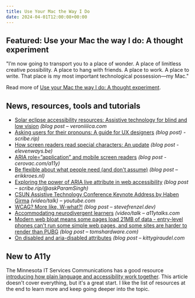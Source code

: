 ```yaml
---
title: Use Your Mac the Way I Do
date: 2024-04-01T12:00:08+00:00
---
```


## Featured: Use your Mac the way I do: A thought experiment

"I’m now going to transport you to a place of wonder. A place of limitless creative possibility. A place to hang with friends. A place to work. A place to write. That place is my most important technological possession—my Mac."

Read more of [Use your Mac the way I do: A thought experiment](https://blakewatson.com/journal/use-your-mac-the-way-i-do-a-thought-experiment/).

## News, resources, tools and tutorials

- [Solar eclipse accessibility resources: Assistive technology for blind and low vision](https://veroniiiica.com/solar-eclipse-accessibility/) *(blog post – veroniiiica.com*
- [Asking users for their pronouns: A guide for UX designers](https://scribe.rip/asking-users-for-their-pronouns-a-guide-for-ux-designers-4f31736ae808) *(blog post) - scribe.rip)*
- [How screen readers read special characters: An update](https://elevenways.be/en/articles/screenreaders-special-characters) *(blog post - elevenways.be)*
- [ARIA role=”application” and mobile screen readers](https://cerovac.com/a11y/2024/03/aria-roleapplication-and-mobile-screen-readers/) *(blog post - cerovac.com/a11y)*
- [Be flexible about what people need (and don't assume)](https://www.erikkroes.nl/blog/be-flexible-about-what-people-need-and-dont-assume/) *(blog post – erikkroes.nl)*
- [Exploring the power of ARIA live attribute in web accessibility](https://scribe.rip/@askParamSingh/exploring-the-power-of-aria-live-attribute-in-web-accessibility-f80e6d110ed4) *(blog post – scribe.rip/@askParamSingh)*
- [CSUN Assistive Technology Conference Keynote Address by Haben Girma](https://www.youtube.com/live/WW7erYVOej4?feature=shared&t=2044) *(video/talk) – youtube.com*
- [WCAG? More like, W-what?!](https://stevefrenzel.dev/posts/wcag-more-like-what/) *(blog post – stevefrenzel.dev)*
- [Accommodating neurodivergent learners](https://a11ytalks.com/posts/2024-MAR/) *(video/talk – a11ytalks.com*
- [Modern web bloat means some pages load 21MB of data - entry-level phones can't run some simple web pages, and some sites are harder to render than PUBG](https://www.tomshardware.com/tech-industry/modern-web-bloat-means-some-entry-level-phones-cant-run-simple-web-pages-and-load-times-are-high-for-pcs-some-sites-run-worse-than-pubg) *(blog post – tomshardware.com)*
- [On disabled and aria-disabled attributes](https://kittygiraudel.com/2024/03/29/on-disabled-and-aria-disabled-attributes/) *(blog post – kittygiraudel.com*

## New to A11y

The Minnesota IT Services Communications has a good resource [introducing how plain language and accessibility work together](https://mn.gov/mnit/media/blog/?id=38-614411). This article doesn't cover everything, but it's a great start. I like the list of resources at the end to learn more and keep going deeper into the topic.
